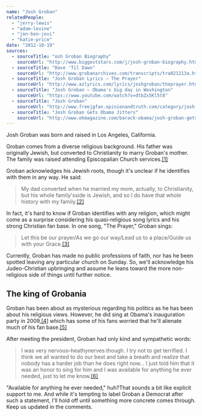 ```yaml
---
name: "Josh Groban"
relatedPeople:
  - "jerry-lewis"
  - "adam-levine"
  - "jon-bon-jovi"
  - "katie-price"
date: "2012-10-19"
sources:
  - sourceTitle: "osh Groban Biography"
    sourceUrl: "http://www.biggeststars.com/j/josh-groban-biography.html"
  - sourceTitle: "Dave 'Til Dawn"
    sourceUrl: "http://www.grobanarchives.com/transcripts/tra021213a.html"
  - sourceTitle: "Josh Groban Lyrics – The Prayer"
    sourceUrl: "http://www.azlyrics.com/lyrics/joshgroban/theprayer.html"
  - sourceTitle: "Josh Groban – Obama's big day in Washington"
    sourceUrl: "https://www.youtube.com/watch?v=dtbZx5Kl5t8"
  - sourceTitle: "Josh Groban"
    sourceUrl: "http://www.freejgfan.opinionandtruth.com/category/josh-groban/"
  - sourceTitle: "Josh Groban Gets Obama Jitters"
    sourceUrl: "http://www.okmagazine.com/barack-obama/josh-groban-gets-obama-jitters"
---
```


Josh Groban was born and raised in Los Angeles, California.

Groban comes from a diverse religious background. His father was originally Jewish, but converted to Christianity to marry Groban's mother. The family was raised attending Episcopalian Church services.<a class="source-citation" href="#http://www.biggeststars.com/j/josh-groban-biography.html" title="osh Groban Biography">[1]</a>

Groban acknowledges his Jewish roots, though it's unclear if he identifies with them in any way. He said:

>My dad converted when he married my mom, actually, to Christianity, but his whole family'sside is Jewish, and so I do have that whole history with my family.<a class="source-citation" href="#http://www.grobanarchives.com/transcripts/tra021213a.html" title="Dave &apos;Til Dawn">[2]</a>

In fact, it's hard to know if Groban identifies with any religion, which might come as a surprise considering his quasi-religious song lyrics and his strong Christian fan base. In one song, "The Prayer," Groban sings:

>Let this be our prayer/As we go our way/Lead us to a place/Guide us with your Grace.<a class="source-citation" href="#http://www.azlyrics.com/lyrics/joshgroban/theprayer.html" title="Josh Groban Lyrics – The Prayer">[3]</a>

Currently, Groban has made no public professions of faith, nor has he been spotted leaving any particular church on Sunday. So, we'll acknowledge his Judeo-Christian upbringing and assume he leans toward the more non-religious side of things until further notice.


## The king of Grobania

Groban has been about as mysterious regarding his politics as he has been about his religious views. However, he did sing at Obama's inauguration party in 2009,<a class="source-citation" href="#https://www.youtube.com/watch?v=dtbZx5Kl5t8" title="Josh Groban – Obama&apos;s big day in Washington">[4]</a>  which has some of his fans worried that he'll alienate much of his fan base.<a class="source-citation" href="#http://www.freejgfan.opinionandtruth.com/category/josh-groban/" title="Josh Groban">[5]</a>

After meeting the president, Groban had only kind and sympathetic words:

>I was very nervous–heathynerves though. I try not to get terrified. I think we all wanted to do our best and take a breath and realize that nobody has a harder job than he does right now… I just told him that it was an honor to sing for him and I was available for anything he ever needed, just to let me know.<a class="source-citation" href="#http://www.okmagazine.com/barack-obama/josh-groban-gets-obama-jitters" title="Josh Groban Gets Obama Jitters">[6]</a>

"Available for anything he ever needed," huh?That sounds a bit like explicit support to me. And while it's tempting to label Groban a Democrat after such a statement, I'll hold off until something more concrete comes through. Keep us updated in the comments.